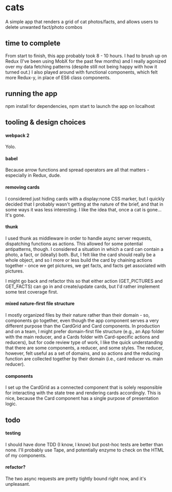 # cats
A simple app that renders a grid of cat photos/facts, and allows users to delete unwanted fact/photo combos

## time to complete
From start to finish, this app probably took 8 - 10 hours. I had to brush up on Redux (I've been using MobX for the past few months) and I really agonized over my data fetching patterns (despite still not being happy with how it turned out.) I also played around with functional components, which felt more Redux-y, in place of ES6 class components.

## running the app
npm install for dependencies, npm start to launch the app on localhost

## tooling & design choices
#### webpack 2
Yolo.

#### babel
Because arrow functions and spread operators are all that matters - especially in Redux, dude.

#### removing cards
I considered just hiding cards with a display:none CSS marker, but I quickly decided that I probably wasn't getting at the nature of the brief, and that in some ways it was less interesting. I like the idea that, once a cat is gone... It's gone.

#### thunk
I used thunk as middleware in order to handle async server requests, dispatching functions as actions. This allowed for some potential antipatterns, though. I considered a situation in which a card can contain a photo, a fact, or (ideally) both. But, I felt like the card should really be a whole object, and so I more or less build the card by chaining actions together - once we get pictures, we get facts, and facts get associated with pictures.

I might go back and refactor this so that either action (GET_PICTURES and GET_FACTS) can go in and create/update cards, but I'd rather implement some test coverage first.

#### mixed nature-first file structure
I mostly organized files by their nature rather than their domain - so, components go together, even though the app component serves a very different purpose than the CardGrid and Card components. In production and on a team, I might prefer domain-first file structure (e.g., an App folder with the main reducer, and a Cards folder with Card-specific actions and reducers), but for code review type of work, I like the quick understanding that there are some components, a reducer, and some styles. The reducer, however, felt useful as a set of domains, and so actions and the reducing function are collected together by their domain (i.e., card reducer vs. main reducer).

#### components
I set up the CardGrid as a connected component that is solely responsible for interacting with the state tree and rendering cards accordingly. This is nice, because the Card component has a single purpose of presentation logic.

## todo
#### testing
I should have done TDD (I know, I know) but post-hoc tests are better than none. I'll probably use Tape, and potentially enzyme to check on the HTML of my components.

#### refactor?
The two async requests are pretty tightly bound right now, and it's unpleasant.
